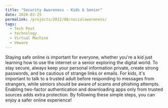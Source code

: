 ```yaml
---
title: "Security Awareness - Kids & Senior"
date: 2020-03-25
permalink: /projects/2012/08/socialawareness/
tags:
  - Tech Post
  - technology
  - Virtual Machine
  - Vmware
---
```


Staying safe online is important for everyone, whether you're a kid just learning how to use the internet or a senior exploring the digital world. To stay secure, always keep your personal information private, create strong passwords, and be cautious of strange links or emails. For kids, it's important to talk to a trusted adult before responding to messages from strangers, while seniors should be aware of scams and phishing attempts. Enabling two-factor authentication and downloading apps only from trusted sources adds extra protection. By following these simple steps, you can enjoy a safer online experience!




